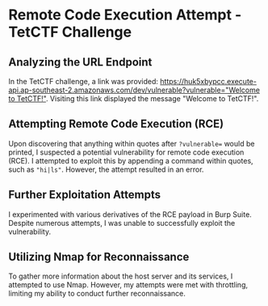 # Remote Code Execution Attempt - TetCTF Challenge

## Analyzing the URL Endpoint

In the TetCTF challenge, a link was provided: [https://huk5xbypcc.execute-api.ap-southeast-2.amazonaws.com/dev/vulnerable?vulnerable="Welcome to TetCTF!"](https://huk5xbypcc.execute-api.ap-southeast-2.amazonaws.com/dev/vulnerable?vulnerable="Welcome%20to%20TetCTF!"). Visiting this link displayed the message "Welcome to TetCTF!".

## Attempting Remote Code Execution (RCE)

Upon discovering that anything within quotes after `?vulnerable=` would be printed, I suspected a potential vulnerability for remote code execution (RCE). I attempted to exploit this by appending a command within quotes, such as `"hi|ls"`. However, the attempt resulted in an error.

## Further Exploitation Attempts

I experimented with various derivatives of the RCE payload in Burp Suite. Despite numerous attempts, I was unable to successfully exploit the vulnerability.

## Utilizing Nmap for Reconnaissance

To gather more information about the host server and its services, I attempted to use Nmap. However, my attempts were met with throttling, limiting my ability to conduct further reconnaissance.

